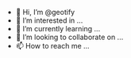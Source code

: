 - 👋 Hi, I’m @geotify
- 👀 I’m interested in ...
- 🌱 I’m currently learning ...
- 💞️ I’m looking to collaborate on ...
- 📫 How to reach me ...

<!---
geotify/geotify is a ✨ special ✨ repository because its `README.md` (this file) appears on your GitHub profile.
You can click the Preview link to take a look at your changes.
--->

